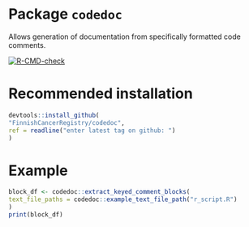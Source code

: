 
<!-- generated by R package codedoc; do not modify! -->

# Package `codedoc`


Allows generation of documentation from specifically formatted code comments.

<!-- badges: start -->
[![R-CMD-check](https://github.com/FinnishCancerRegistry/codedoc/actions/workflows/R-CMD-check.yaml/badge.svg)](https://github.com/FinnishCancerRegistry/codedoc/actions/workflows/R-CMD-check.yaml)
<!-- badges: end -->

# Recommended installation

```r
devtools::install_github(
"FinnishCancerRegistry/codedoc",
ref = readline("enter latest tag on github: ")
)
```

# Example
```r
block_df <- codedoc::extract_keyed_comment_blocks(
text_file_paths = codedoc::example_text_file_path("r_script.R")
)
print(block_df)
```



